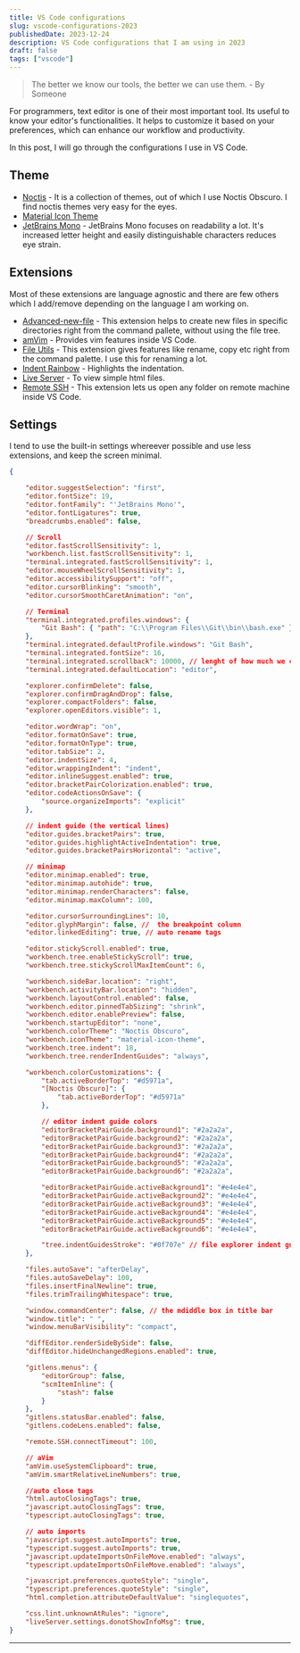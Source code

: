 ```yaml
---
title: VS Code configurations
slug: vscode-configurations-2023
publishedDate: 2023-12-24
description: VS Code configurations that I am using in 2023
draft: false
tags: ["vscode"]
---
```


> The better we know our tools, the better we can use them. - By Someone

For programmers, text editor is one of their most important tool. Its useful to know your editor's functionalities. It helps to customize it based on your preferences, which can enhance our workflow and productivity.

In this post, I will go through the configurations I use in VS Code.

## Theme

- [Noctis] - It is a collection of themes, out of which I use Noctis Obscuro. I find noctis themes very easy for the eyes.
- [Material Icon Theme]
- [JetBrains Mono] - JetBrains Mono focuses on readability a lot. It's increased letter height and easily distinguishable characters reduces eye strain.

## Extensions

Most of these extensions are language agnostic and there are few others which I add/remove depending on the language I am working on.

- [Advanced-new-file] - This extension helps to create new files in specific directories right from the command pallete, without using the file tree.
- [amVim] - Provides vim features inside VS Code.
- [File Utils] - This extension gives features like rename, copy etc right from the command palette. I use this for renaming a lot.
- [Indent Rainbow] - Highlights the indentation.
- [Live Server] - To view simple html files.
- [Remote SSH] - This extension lets us open any folder on remote machine inside VS Code.

## Settings
I tend to use the built-in settings whereever possible and use less extensions, and keep the screen minimal.

```json
{

    "editor.suggestSelection": "first",
    "editor.fontSize": 19,
    "editor.fontFamily": "'JetBrains Mono'",
    "editor.fontLigatures": true,
    "breadcrumbs.enabled": false,

    // Scroll
    "editor.fastScrollSensitivity": 1,
    "workbench.list.fastScrollSensitivity": 1,
    "terminal.integrated.fastScrollSensitivity": 1,
    "editor.mouseWheelScrollSensitivity": 1,
    "editor.accessibilitySupport": "off",
    "editor.cursorBlinking": "smooth",
    "editor.cursorSmoothCaretAnimation": "on",

    // Terminal
    "terminal.integrated.profiles.windows": {
        "Git Bash": { "path": "C:\\Program Files\\Git\\bin\\bash.exe" }
    },
    "terminal.integrated.defaultProfile.windows": "Git Bash",
    "terminal.integrated.fontSize": 16,
    "terminal.integrated.scrollback": 10000, // lenght of how much we can scroll back
    "terminal.integrated.defaultLocation": "editor",

    "explorer.confirmDelete": false,
    "explorer.confirmDragAndDrop": false,
    "explorer.compactFolders": false,
    "explorer.openEditors.visible": 1,

    "editor.wordWrap": "on",
    "editor.formatOnSave": true,
    "editor.formatOnType": true,
    "editor.tabSize": 2,
    "editor.indentSize": 4,
    "editor.wrappingIndent": "indent",
    "editor.inlineSuggest.enabled": true,
    "editor.bracketPairColorization.enabled": true,
    "editor.codeActionsOnSave": {
        "source.organizeImports": "explicit"
    },

    // indent guide (the vertical lines)
    "editor.guides.bracketPairs": true,
    "editor.guides.highlightActiveIndentation": true,
    "editor.guides.bracketPairsHorizontal": "active",

    // minimap
    "editor.minimap.enabled": true,
    "editor.minimap.autohide": true,
    "editor.minimap.renderCharacters": false,
    "editor.minimap.maxColumn": 100,

    "editor.cursorSurroundingLines": 10,
    "editor.glyphMargin": false, //  the breakpoint column
    "editor.linkedEditing": true, // auto rename tags

    "editor.stickyScroll.enabled": true,
    "workbench.tree.enableStickyScroll": true,
    "workbench.tree.stickyScrollMaxItemCount": 6,

    "workbench.sideBar.location": "right",
    "workbench.activityBar.location": "hidden",
    "workbench.layoutControl.enabled": false,
    "workbench.editor.pinnedTabSizing": "shrink",
    "workbench.editor.enablePreview": false,
    "workbench.startupEditor": "none",
    "workbench.colorTheme": "Noctis Obscuro",
    "workbench.iconTheme": "material-icon-theme",
    "workbench.tree.indent": 18,
    "workbench.tree.renderIndentGuides": "always",

    "workbench.colorCustomizations": {
        "tab.activeBorderTop": "#d5971a",
        "[Noctis Obscuro]": {
            "tab.activeBorderTop": "#d5971a"
        },

        // editor indent guide colors
        "editorBracketPairGuide.background1": "#2a2a2a",
        "editorBracketPairGuide.background2": "#2a2a2a",
        "editorBracketPairGuide.background3": "#2a2a2a",
        "editorBracketPairGuide.background4": "#2a2a2a",
        "editorBracketPairGuide.background5": "#2a2a2a",
        "editorBracketPairGuide.background6": "#2a2a2a",

        "editorBracketPairGuide.activeBackground1": "#e4e4e4",
        "editorBracketPairGuide.activeBackground2": "#e4e4e4",
        "editorBracketPairGuide.activeBackground3": "#e4e4e4",
        "editorBracketPairGuide.activeBackground4": "#e4e4e4",
        "editorBracketPairGuide.activeBackground5": "#e4e4e4",
        "editorBracketPairGuide.activeBackground6": "#e4e4e4",

        "tree.indentGuidesStroke": "#0f707e" // file explorer indent guides
    },

    "files.autoSave": "afterDelay",
    "files.autoSaveDelay": 100,
    "files.insertFinalNewline": true,
    "files.trimTrailingWhitespace": true,

    "window.commandCenter": false, // the mdiddle box in title bar
    "window.title": " ",
    "window.menuBarVisibility": "compact",

    "diffEditor.renderSideBySide": false,
    "diffEditor.hideUnchangedRegions.enabled": true,

    "gitlens.menus": {
        "editorGroup": false,
        "scmItemInline": {
            "stash": false
        }
    },
    "gitlens.statusBar.enabled": false,
    "gitlens.codeLens.enabled": false,

    "remote.SSH.connectTimeout": 100,

    // aVim
    "amVim.useSystemClipboard": true,
    "amVim.smartRelativeLineNumbers": true,

    //auto close tags
    "html.autoClosingTags": true,
    "javascript.autoClosingTags": true,
    "typescript.autoClosingTags": true,

    // auto imports
    "javascript.suggest.autoImports": true,
    "typescript.suggest.autoImports": true,
    "javascript.updateImportsOnFileMove.enabled": "always",
    "typescript.updateImportsOnFileMove.enabled": "always",

    "javascript.preferences.quoteStyle": "single",
    "typescript.preferences.quoteStyle": "single",
    "html.completion.attributeDefaultValue": "singlequotes",

    "css.lint.unknownAtRules": "ignore",
    "liveServer.settings.donotShowInfoMsg": true,
}

```
---

[Noctis]: https://marketplace.visualstudio.com/items?itemName=liviuschera.noctis
[Material Icon Theme]: https://marketplace.visualstudio.com/items?itemName=PKief.material-icon-theme
[JetBrains Mono]: https://www.jetbrains.com/lp/mono

[advanced-new-file]: https://marketplace.visualstudio.com/items?itemName=dkundel.vscode-new-file
[amVim]: https://marketplace.visualstudio.com/items?itemName=auiworks.amvim
[docker]: https://marketplace.visualstudio.com/items?itemName=ms-azuretools.vscode-docker
[File Utils]: https://marketplace.visualstudio.com/items?itemName=sleistner.vscode-fileutils
[gitlens]: https://marketplace.visualstudio.com/items?itemName=eamodio.gitlens
[indent rainbow]: https://marketplace.visualstudio.com/items?itemName=oderwat.indent-rainbow
[live server]: https://marketplace.visualstudio.com/items?itemName=ritwickdey.LiveServer
[remote ssh]: https://marketplace.visualstudio.com/items?itemName=ms-vscode-remote.remote-ssh
